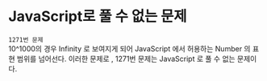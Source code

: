 # JavaScript로 풀 수 없는 문제

`1271번 문제`  
10^1000의 경우 Infinity 로 보여지게 되어 JavaScript 에서 허용하는 Number 의 표현 범위를 넘어선다.
이러한 문제로 , 1271번 문제는 JavaScript 로 풀 수 없는 문제이다.
